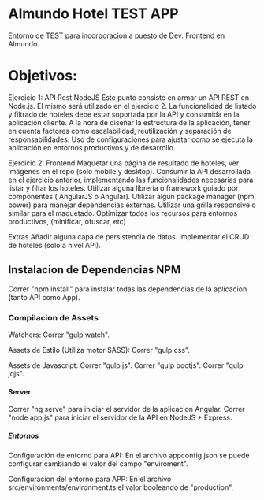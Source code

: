 # Almundo Hotel TEST APP
Entorno de TEST para incorporacion a puesto de Dev. Frontend en Almundo.

# Objetivos:
Ejercicio 1: API Rest NodeJS
Este punto consiste en armar un API REST en Node.js. El mismo será utilizado en el ejercicio 2.
La funcionalidad de listado y filtrado de hoteles debe estar soportada por la API y
consumida en la aplicación cliente.
A la hora de diseñar la estructura de la aplicación, tener en cuenta factores como
escalabilidad, reutilización y separación de responsabilidades.
Uso de configuraciones para ajustar como se ejecuta la aplicación en entornos productivos
y de desarrollo.

Ejercicio 2: Frontend
Maquetar una página de resultado de hoteles, ver imágenes en el repo (solo mobile y desktop).
Consumir la API desarrollada en el ejercicio anterior, implementando las funcionalidades
necesarias para listar y filtar los hoteles.
Utilizar alguna librería o framework guiado por componentes ( AngularJS o Angular).
Utilizar algún package manager (npm, bower) para manejar dependencias externas.
Utilizar una grilla responsive o similar para el maquetado.
Optimizar todos los recursos para entornos productivos, (minificar, ofuscar, etc)

Extras
Añadir alguna capa de persistencia de datos.
Implementar el CRUD de hoteles (solo a nivel API).

## Instalacion de Dependencias NPM
Correr "npm install" para instalar todas las dependencias de la aplicacion (tanto API como App).

### Compilacion de Assets
Watchers:
Correr "gulp watch".

Assets de Estilo (Utiliza motor SASS):
Correr "gulp css".

Assets de Javascript:
Correr "gulp js".
Correr "gulp bootjs".
Correr "gulp jqjs".

#### Server
Correr "ng serve" para iniciar el servidor de la aplicacion Angular.
Correr "node app.js" para iniciar el servidor de la API en NodeJS + Express.

##### Entornos
Configuración de entorno para API:
En el archivo appconfig.json se puede configurar cambiando el valor del campo "enviroment".

Configuracion del entorno para APP:
En el archivo src/environments/environment.ts el valor booleando de "production".
